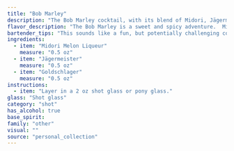 ```yaml
---
title: "Bob Marley"
description: "The Bob Marley cocktail, with its blend of Midori, Jägermeister, and Goldschlager, is a unique concoction that defies easy categorization. While it exhibits elements of the shooter family with its potent and layered flavors, its origin remains shrouded in mystery.  "
flavor_description: "The Bob Marley is a sweet and spicy adventure.  Midori's vibrant melon sweetness takes center stage, with Jägermeister adding a warming herbal kick and a touch of bitterness.  Goldschlager's cinnamon and gold flake provide a lingering, warming spice that balances the overall sweetness.  The result is a unique cocktail that's both refreshing and surprisingly complex. "
bartender_tips: "This sounds like a fun, but potentially challenging combination!  Here's the key: **temperature**. The Midori needs to be cold, so chill it in advance.  The Jägermeister and Goldschlager will be best served very cold too, so use a chilled mixing glass.  This will ensure the flavors blend properly and don't become overly strong.  Also, a good shake is essential to bring out the full potential of the cocktail. "
ingredients:
  - item: "Midori Melon Liqueur"
    measure: "0.5 oz"
  - item: "Jägermeister"
    measure: "0.5 oz"
  - item: "Goldschlager"
    measure: "0.5 oz"
instructions:
  - item: "Layer in a 2 oz shot glass or pony glass."
glass: "Shot glass"
category: "shot"
has_alcohol: true
base_spirit:
family: "other"
visual: ""
source: "personal_collection"
---
```


